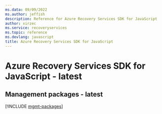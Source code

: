 ```yaml
---
ms.data: 09/09/2022
ms.author: jeffish
description: Reference for Azure Recovery Services SDK for JavaScript
author: xirzec
ms.service: recoveryservices
ms.topic: reference
ms.devlang: javascript
title: Azure Recovery Services SDK for JavaScript
---
```

# Azure Recovery Services SDK for JavaScript - latest

## Management packages - latest
[!INCLUDE [mgmt-packages](recovery-services-mgmt-index.md)]